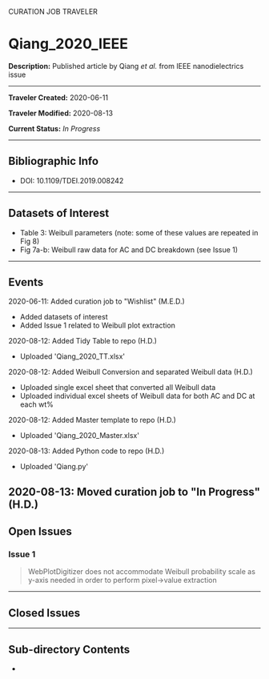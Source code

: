 CURATION JOB TRAVELER

# Qiang_2020_IEEE

**Description:** Published article by Qiang *et al.* from IEEE nanodielectrics issue

---

**Traveler Created:** 2020-06-11

**Traveler Modified:** 2020-08-13

**Current Status:** *In Progress*

---

## Bibliographic Info

* DOI: 10.1109/TDEI.2019.008242

---

## Datasets of Interest

* Table 3: Weibull parameters (note: some of these values are repeated in Fig 8)
* Fig 7a-b: Weibull raw data for AC and DC breakdown (see Issue 1)

---

## Events

2020-06-11: Added curation job to "Wishlist" (M.E.D.)
* Added datasets of interest
* Added Issue 1 related to Weibull plot extraction

2020-08-12: Added Tidy Table to repo (H.D.)
* Uploaded 'Qiang_2020_TT.xlsx'

2020-08-12: Added Weibull Conversion and separated Weibull data (H.D.)
* Uploaded single excel sheet that converted all Weibull data
* Uploaded individual excel sheets of Weibull data for both AC and DC at each wt% 

2020-08-12: Added Master template to repo (H.D.)
* Uploaded 'Qiang_2020_Master.xlsx'

2020-08-13: Added Python code to repo (H.D.)
* Uploaded 'Qiang.py'

2020-08-13: Moved curation job to "In Progress" (H.D.)
---

## Open Issues

### Issue 1

> WebPlotDigitizer does not accommodate Weibull probability scale as y-axis needed in order to perform pixel->value extraction


---

## Closed Issues



---

## Sub-directory Contents

* 
